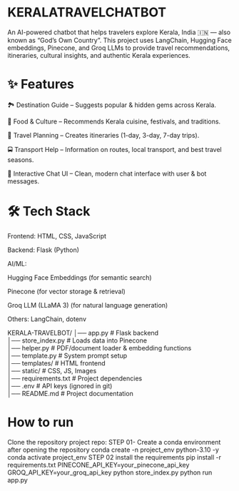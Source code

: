 # KERALATRAVELCHATBOT
An AI-powered chatbot that helps travelers explore Kerala, India 🇮🇳 — also known as “God’s Own Country”.
This project uses LangChain, Hugging Face embeddings, Pinecone, and Groq LLMs to provide travel recommendations, itineraries, cultural insights, and authentic Kerala experiences.



# ✨ Features

🏞️ Destination Guide – Suggests popular & hidden gems across Kerala.

🍲 Food & Culture – Recommends Kerala cuisine, festivals, and traditions.

🛶 Travel Planning – Creates itineraries (1-day, 3-day, 7-day trips).

🚍 Transport Help – Information on routes, local transport, and best travel seasons.

💬 Interactive Chat UI – Clean, modern chat interface with user & bot messages.






# 🛠️ Tech Stack

Frontend: HTML, CSS, JavaScript

Backend: Flask (Python)

AI/ML:

Hugging Face Embeddings (for semantic search)

Pinecone (for vector storage & retrieval)

Groq LLM (LLaMA 3) (for natural language generation)

Others: LangChain, dotenv



KERALA-TRAVELBOT/
│── app.py              # Flask backend  
│── store_index.py      # Loads data into Pinecone  
│── helper.py           # PDF/document loader & embedding functions  
│── template.py         # System prompt setup  
│── templates/          # HTML frontend  
│── static/             # CSS, JS, Images  
│── requirements.txt    # Project dependencies  
│── .env                # API keys (ignored in git)  
│── README.md           # Project documentation  



# How to run
Clone the repository
project repo:
STEP 01- Create a conda environment after opening the repository
conda create -n project_env python-3.10 -y
conda activate project_env
STEP 02 install the requirements
pip install -r requirements.txt
PINECONE_API_KEY=your_pinecone_api_key
GROQ_API_KEY=your_groq_api_key
python store_index.py
python run app.py


